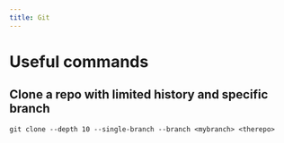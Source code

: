 ```yaml
---
title: Git
---
```


# Useful commands

## Clone a repo with limited history and specific branch

`git clone --depth 10 --single-branch --branch <mybranch> <therepo>`
